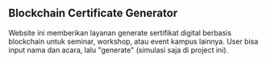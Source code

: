 ## Blockchain Certificate Generator
Website ini memberikan layanan generate sertifikat digital berbasis blockchain untuk seminar, workshop, atau event kampus lainnya. User bisa input nama dan acara, lalu "generate" (simulasi saja di project ini).